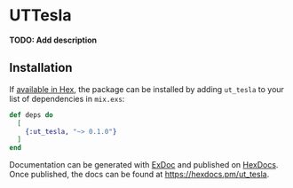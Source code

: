 # UTTesla

**TODO: Add description**

## Installation

If [available in Hex](https://hex.pm/docs/publish), the package can be installed
by adding `ut_tesla` to your list of dependencies in `mix.exs`:

```elixir
def deps do
  [
    {:ut_tesla, "~> 0.1.0"}
  ]
end
```

Documentation can be generated with [ExDoc](https://github.com/elixir-lang/ex_doc)
and published on [HexDocs](https://hexdocs.pm). Once published, the docs can
be found at <https://hexdocs.pm/ut_tesla>.

